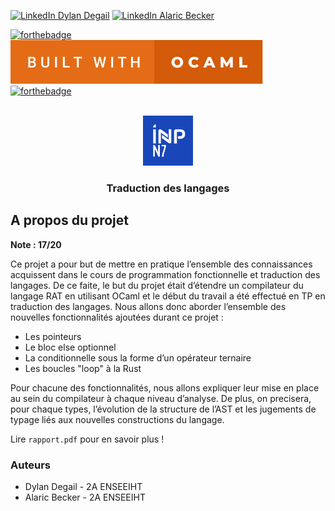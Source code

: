 <!--
*** Thanks for checking out the Best-README-Template. If you have a suggestion
*** that would make this better, please fork the repo and create a pull request
*** or simply open an issue with the tag "enhancement".
*** Don't forget to give the project a star!
*** Thanks again! Now go create something AMAZING! :D
-->



<!-- PROJECT SHIELDS -->
<!--
*** I'm using markdown "reference style" links for readability.
*** Reference links are enclosed in brackets [ ] instead of parentheses ( ).
*** See the bottom of this document for the declaration of the reference variables
*** for contributors-url, forks-url, etc. This is an optional, concise syntax you may use.
*** https://www.markdownguide.org/basic-syntax/#reference-style-links
-->
[![LinkedIn Dylan Degail][linkedin-shield1]][linkedin-url1]
[![LinkedIn Alaric Becker][linkedin-shield2]][linkedin-url2]


[![forthebadge](https://forthebadge.com/images/badges/0-percent-optimized.svg)](https://forthebadge.com)
[![forthebadge](images/built-with-ocaml.svg)](https://forthebadge.com)
[![forthebadge](https://forthebadge.com/images/badges/built-with-love.svg)](https://forthebadge.com)



<!-- PROJECT LOGO -->
<br />
<div align="center">
    <img src="images/n7.png" alt="ENSEEIHT" width="80" height="80">
  </a>

  <h3 align="center">Traduction des langages</h3>

</div>


<!-- ABOUT THE PROJECT -->
## A propos du projet

**Note : 17/20**

Ce projet a pour but de mettre en pratique l’ensemble des connaissances acquissent dans le
cours de programmation fonctionnelle et traduction des langages. De ce faite, le but du projet
était d’étendre un compilateur du langage RAT en utilisant OCaml et le début du travail a été
effectué en TP en traduction des langages.
Nous allons donc aborder l’ensemble des nouvelles fonctionnalités ajoutées durant ce projet :
* Les pointeurs
* Le bloc else optionnel
* La conditionnelle sous la forme d’un opérateur ternaire
* Les boucles "loop" à la Rust

Pour chacune des fonctionnalités, nous allons expliquer leur mise en place au sein du compilateur à chaque niveau d’analyse. De plus, on precisera, pour chaque types, l’évolution de la
structure de l’AST et les jugements de typage liés aux nouvelles constructions du langage.

Lire `rapport.pdf` pour en savoir plus !

### Auteurs
* Dylan Degail - 2A ENSEEIHT
* Alaric Becker - 2A ENSEEIHT


<!-- MARKDOWN LINKS & IMAGES -->
<!-- https://www.markdownguide.org/basic-syntax/#reference-style-links -->
[linkedin-shield1]: https://img.shields.io/badge/-LinkedIn%20Dylan%20Degail-black.svg?style=for-the-badge&logo=linkedin&colorB=555
[linkedin-url1]: https://linkedin.com/in/dylandegail
[linkedin-shield2]: https://img.shields.io/badge/-LinkedIn%20Alaric%20Becker-black.svg?style=for-the-badge&logo=linkedin&colorB=555
[linkedin-url2]: https://linkedin.com/in/alaric-becker-a183a3139
[product-screenshot]: images/screenshot.png
[Ocaml]: https://img.shields.io/badge/Ocaml-EC6813?style=for-the-badge&logo=ocaml&logoColor=white
[Ocaml-url]: https://ocaml.org/
